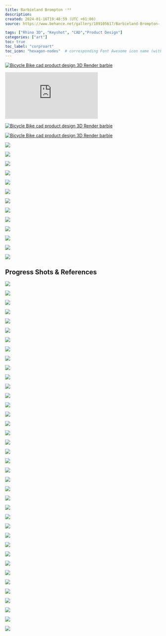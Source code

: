 ```yaml
---
title: Barbieland Brompton ᶜᴬᴰ
description: 
created: 2024-01-16T19:48:59 (UTC +01:00)
source: https://www.behance.net/gallery/189105617/Barbieland-Brompton-

tags: ["Rhino 3D", "Keyshot", "CAD","Product Design"]
categories: ["art"]
toc: true
toc_label: "corproart"
toc_icon: "hexagon-nodes"  # corresponding Font Awesome icon name (without fa prefix)
---
```


[![Bicycle Bike cad product design  3D Render barbie](https://mir-s3-cdn-cf.behance.net/project_modules/1400/1586d5189105617.65e36ae427b98.png)](https://www.behance.net/gallery/189105617/Barbieland-Brompton-/modules/1091396115)


<iframe src="https://player.vimeo.com/video/918945607?h=9abf1daa52" title="Project Embed Content" frameborder="0" allowfullscreen="" sandbox="allow-same-origin allow-scripts allow-pointer-lock allow-forms" loading="lazy" fetchpriority="auto"></iframe>

[![Bicycle Bike cad product design  3D Render barbie](https://mir-s3-cdn-cf.behance.net/project_modules/1400/0fecba189105617.65e36ae428879.png)](https://www.behance.net/gallery/189105617/Barbieland-Brompton-/modules/1091396117)

[![Bicycle Bike cad product design  3D Render barbie](https://mir-s3-cdn-cf.behance.net/project_modules/1400/e9fdff189105617.65e36ae427096.png)](https://www.behance.net/gallery/189105617/Barbieland-Brompton-/modules/1091396113)

![](https://mir-s3-cdn-cf.behance.net/project_modules/1400/71e81f189105617.65a6ceb749dac.png)

![](https://mir-s3-cdn-cf.behance.net/project_modules/1400/fb0b1b189105617.65a6ceb749299.png)

![](https://mir-s3-cdn-cf.behance.net/project_modules/1400/7ae996189105617.65a6ceb74d160.png)

![](https://mir-s3-cdn-cf.behance.net/project_modules/1400/ed1dc7189105617.65a6ceb75074d.png)

![](https://mir-s3-cdn-cf.behance.net/project_modules/1400/a8caa5189105617.65a6ceb74f6a1.png)

![](https://mir-s3-cdn-cf.behance.net/project_modules/1400/fee094189105617.65a6ceb74e3e5.png)

![](https://mir-s3-cdn-cf.behance.net/project_modules/1400/e794fb189105617.65a6ceb7484b5.png)

![](https://mir-s3-cdn-cf.behance.net/project_modules/1400/5048b4189105617.65a6ceb74a9f9.png)

![](https://mir-s3-cdn-cf.behance.net/project_modules/1400/93733c189105617.65a6ceb74bcbd.png)

![](https://mir-s3-cdn-cf.behance.net/project_modules/1400/cac886189105617.65e36ae2e70ab.png)

![](https://mir-s3-cdn-cf.behance.net/project_modules/1400/416045189105617.65e36ae2e55f7.png)

![](https://mir-s3-cdn-cf.behance.net/project_modules/1400/0b6de2189105617.65e36ae2e7c89.png)

![](https://mir-s3-cdn-cf.behance.net/project_modules/1400/714e65189105617.65e36ae2e6517.png)


## Progress Shots & References

![](https://mir-s3-cdn-cf.behance.net/project_modules/disp_webp/66589e189105617.65e36ae3b7cc0.jpg)

![](https://mir-s3-cdn-cf.behance.net/project_modules/max_1200/484cf5189105617.65e36ae3b8bad.jpg)

![](https://mir-s3-cdn-cf.behance.net/project_modules/max_1200/e596a0189105617.65a6ceba77e07.png)

![](https://mir-s3-cdn-cf.behance.net/project_modules/max_1200/e63e1b189105617.65a6ceba7548c.png)

![](https://mir-s3-cdn-cf.behance.net/project_modules/disp_webp/a82de1189105617.65a6ceba66de4.png)

![](https://mir-s3-cdn-cf.behance.net/project_modules/max_1200/494b3c189105617.65a6ceba71978.png)

![](https://mir-s3-cdn-cf.behance.net/project_modules/max_1200/aac7bd189105617.65a6ceba6e520.png)

![](https://mir-s3-cdn-cf.behance.net/project_modules/disp_webp/756c38189105617.65a6ceba6948b.png)

![](https://mir-s3-cdn-cf.behance.net/project_modules/max_1200/2d09fd189105617.65a6ceba678e4.png)

![](https://mir-s3-cdn-cf.behance.net/project_modules/max_1200/44d7ed189105617.65a6ceba73f42.png)

![](https://mir-s3-cdn-cf.behance.net/project_modules/max_1200/f94351189105617.65a6ceba72979.png)

![](https://mir-s3-cdn-cf.behance.net/project_modules/max_1200/8dacc2189105617.65a6ceba69e04.png)

![](https://mir-s3-cdn-cf.behance.net/project_modules/max_1200/2bd10e189105617.65a6ceba6c63b.png)

![](https://mir-s3-cdn-cf.behance.net/project_modules/max_1200/a38236189105617.65a6ceba74913.png)

![](https://mir-s3-cdn-cf.behance.net/project_modules/max_1200/b23f82189105617.65a6ceba6a77b.png)

![](https://mir-s3-cdn-cf.behance.net/project_modules/max_1200/7cca13189105617.65a6ceba6d03f.png)

![](https://mir-s3-cdn-cf.behance.net/project_modules/max_1200/20ad67189105617.65a6ceba6b30f.png)

![](https://mir-s3-cdn-cf.behance.net/project_modules/disp_webp/0e7339189105617.65a6ceba7687c.png)

![](https://mir-s3-cdn-cf.behance.net/project_modules/max_1200/960df3189105617.65a6ceba73394.png)

![](https://mir-s3-cdn-cf.behance.net/project_modules/max_1200/4bcef9189105617.65a6ceba6bcb5.png)

![](https://mir-s3-cdn-cf.behance.net/project_modules/max_1200/87247a189105617.65a6ceba75e51.png)

![](https://mir-s3-cdn-cf.behance.net/project_modules/max_1200/d6dc54189105617.65a6ceba6ef5a.png)

![](https://mir-s3-cdn-cf.behance.net/project_modules/max_1200/587b6c189105617.65a6ceba68c31.png)

![](https://mir-s3-cdn-cf.behance.net/project_modules/disp_webp/fb4296189105617.65a6ceba6fcfe.png)

![](https://mir-s3-cdn-cf.behance.net/project_modules/max_1200/3f8a6b189105617.65a6ceba70a49.png)

![](https://mir-s3-cdn-cf.behance.net/project_modules/max_1200/08a244189105617.65a6ceba6826f.png)

![](https://mir-s3-cdn-cf.behance.net/project_modules/max_1200/3b66ea189105617.65a6ceba6db83.png)

![](https://mir-s3-cdn-cf.behance.net/project_modules/max_1200/ddbf68189105617.65a6ceba7e859.png)

![](https://mir-s3-cdn-cf.behance.net/project_modules/max_1200/c0fe81189105617.65a6ceba77252.png)

![](https://mir-s3-cdn-cf.behance.net/project_modules/disp_webp/44de23189105617.65a6ceba7a642.png)

![](https://mir-s3-cdn-cf.behance.net/project_modules/disp_webp/1ced21189105617.65a6ceba7de8e.png)

![](https://mir-s3-cdn-cf.behance.net/project_modules/max_1200/320920189105617.65a6ceba7b085.png)

![](https://mir-s3-cdn-cf.behance.net/project_modules/max_1200/98252a189105617.65a6ceba7922b.png)

![](https://mir-s3-cdn-cf.behance.net/project_modules/max_1200/d77938189105617.65a6ceba7d481.png)

![](https://mir-s3-cdn-cf.behance.net/project_modules/max_1200/0a1a12189105617.65a6ceba79bd6.png)

![](https://mir-s3-cdn-cf.behance.net/project_modules/max_1200/e5088c189105617.65a6ceba78838.png)

![](https://mir-s3-cdn-cf.behance.net/project_modules/max_1200/607717189105617.65a6ceba7bbc5.png)

![](https://mir-s3-cdn-cf.behance.net/project_modules/max_1200/33a379189105617.65a6ceba7c87a.png)